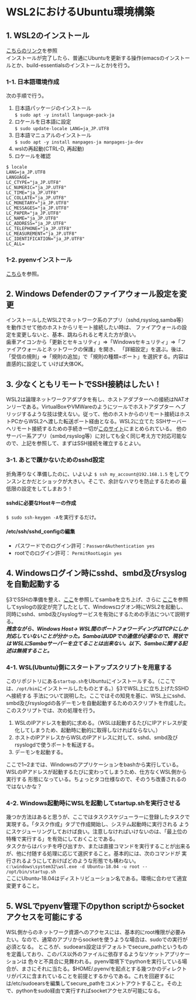 # WSL2におけるUbuntu環境構築

## 1. WSL2のインストール

[こちらのリンク](https://docs.microsoft.com/ja-jp/windows/wsl/install-win10#manual-installation-steps)を参照  
インストールが完了したら、普通にUbuntuを更新する操作(emacsのインストールとか、build-essentialsのインストールとか)を行う。

### 1-1. 日本語環境作成

次の手順で行う。

1. 日本語パッケージのインストール  
`$ sudo apt -y install language-pack-ja`
2. ロケールを日本語に設定  
`$ sudo update-locale LANG=ja_JP.UTF8`
3. 日本語マニュアルのインストール  
`$ sudo apt -y install manpages-ja manpages-ja-dev`
4. wslの再起動(CTRL-D, 再起動)  
5. ロケールを確認

```text
$ locale  
LANG=ja_JP.UTF8
LANGUAGE=
LC_CTYPE="ja_JP.UTF8"
LC_NUMERIC="ja_JP.UTF8"
LC_TIME="ja_JP.UTF8"
LC_COLLATE="ja_JP.UTF8"
LC_MONETARY="ja_JP.UTF8"
LC_MESSAGES="ja_JP.UTF8"
LC_PAPER="ja_JP.UTF8"
LC_NAME="ja_JP.UTF8"
LC_ADDRESS="ja_JP.UTF8"
LC_TELEPHONE="ja_JP.UTF8"
LC_MEASUREMENT="ja_JP.UTF8"
LC_IDENTIFICATION="ja_JP.UTF8"
LC_ALL=
```

### 1-2. pyenvインストール

[こちら](https://github.com/pyenv/pyenv/)を参照。

## 2. Windows Defenderのファイアウォール設定を変更

インストールしたWSL2でネットワーク系のアプリ（sshd,rsyslog,samba等）を動作させて他のホストからリモート接続したい時は、
ファイアウォールの設定を変更しないと、基本、跳ねられると考えた方が良い。  
歯車アイコンから「更新とセキュリティ」⇒「Windowsセキュリティ」⇒「ファイアウォールとネットワークの保護」を開き、
「詳細設定」を選ぶ。後は、「受信の規則」⇒「規則の追加」で「規則の種類=ポート」を選択する。内容は直感的に設定して
いけば大体OK。

## 3. 少なくともリモートでSSH接続はしたい！

WSL2は論理ネットワークアダプタを有し、ホストアダプターへの接続はNATオンリーである。VirtualBoxやVMWareのようにツールでホストアダプター
へブリッジするような技は使えない。従って、他のホストからのリモート接続はホストPCからWSL2へ渡した転送ポート経由となる。WSL2に立てた
SSHサーバーへリモート接続するための手続き一切が[このサイト](https://qiita.com/yabeenico/items/15532c703974dc40a7f5)にまとめられている。
他のサーバー系アプリ（smbd,rsyslog等）に対しても全く同じ考え方で対応可能なので、上記を参照して、まずはSSH接続を確立するとよい。

### 3-1. あとで躓かないためのsshd設定

折角滞りなく準備したのに、いよいよ `$ ssh my_account@192.168.1.5` をしてウンスンとかだとショックが大きい。そこで、余計なハマりを防止するための
最低限の設定をしてしまおう！

#### sshdに必要なHostキーの作成

`$ sudo ssh-keygen -A`を実行するだけ。

#### /etc/ssh/sshd_configの編集

- パスワードでのログイン許可：`PasswordAuthentication yes`
- rootでのログイン許可：     `PermitRootLogin yes`

## 4. Windowsログイン時にsshd、smbd及びrsyslogを自動起動する

§3でSSHの準備を整え、[ここ](https://github.com/ConfiguresHowTo-sak52jp/HowToConstructSamba.git)を参照してsambaを立ち上げ、さらに
[ここ](https://github.com/CSharpExpAndLibs/LogServerExp.git)を参照してsyslogの設定が完了したとして、Windowsログオン時にWSL2を起動し、
同時にsshd、smbd及びsyslogサービスを有効にするための手法について説明する。  
***残念ながら、Windows Host-> WSL間のポートフォワーディングはTCPにしか対応していないことが分かった。SambaはUDPでの通信が必要なので、現状では
WSLにSambaサーバーを立てることは出来ない。以下、Sambaに関する記述は無視すること。***

### 4-1. WSL(Ubuntu)側にスタートアップスクリプトを用意する

このリポジトリにある`startup.sh`をUbuntuにインストールする。（ここでは、`/opt/bin`にインストールしたものとする。）§3でWSL上に立ち上げたSSHDへ接続する
手法について説明した。ここではその知見を基に、WSL上にsshd、smbd及びrsyslogdの各デーモンを自動起動するためのスクリプトを作成した。
このスクリプトでは、次の処理を行う。

1. WSLのIPアドレスを動的に求める。（WSLは起動するたびにIPアドレスが変化してしまうため、起動時に動的に取得しなければならない。）
1. ホストのIPアドレスからWSLのIPアドレスに対して、sshd、smbd及びrsyslogdで使うポートを転送する。
1. デーモンを起動する。

ここで1~2までは、Windowsのアプリケーションをbashから実行している。WSLのIPアドレスが起動するたびに変わってしまうため、仕方なくWSL側から実行する
形態になっている。ちょっとタコ仕様なので、そのうち改善されるのではないかな？

### 4-2. Windows起動時にWSLを起動してstartup.shを実行させる

幾つか方法はあると思うが、ここではタスクスケジューラーに登録したタスクで実現する。「タスク作成」タブで作成開始し、システム起動時に実行される
ようにスケジューリングしておけば良い。注意しなければいけないのは、「最上位の特権で実行する」を有効にしておくことである。  
タスクからはバッチを呼び出すか、または直接コマンドを実行することが出来るが、他に付随する処理に応じて選択すること。基本的には、次のコマンドが
実行されるようにしておけばどのような形態でも構わない。  
`c:\windows\system32\wsl.exe -d Ubuntu-18.04 -u root -- /opt/bin/startup.sh`  
ここにUbuntu-18.04はディストリビューション名である。環境に合わせて適宜変更すること。

## 5. WSLでpyenv管理下のpython scriptからsocketアクセスを可能にする

WSL側からのネットワーク資源へのアクセスには、基本的にroot権限が必要みたい。なので、通常のアプリからsocketを使うような場合は、sudoでの実行が必須となる。
ところが、sudoears設定はデフォルトでsecure_pathというものを定義しており、このパス以外のファイルに依存するようなソケットアプリケーションは
色々と不具合に見舞われる。pyenv環境下でpythonを実行している場合が、まさにそれに当たる。$HOME/.pyenv/を起点とする幾つかのディレクトリがパスに含まれていることを前提とするからである。これを回避するには/etc/sudoearsを編集してsecure_pathをコメントアウトすること。その上で、pythonをsudo経由で実行すればsocketアクセスが可能になる。

